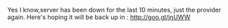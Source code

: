Yes I know,server has been down for the last 10 minutes, just the provider again. Here's hoping it will be back up in : http://goo.gl/jnUWW